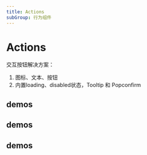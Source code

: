 ```yaml
---
title: Actions
subGroup: 行为组件
---
```


# Actions

交互按钮解决方案：

1. 图标、文本、按钮
2. 内置loading、disabled状态，Tooltip 和 Popconfirm 

## demos

<Demo src="./demos/buttonaction.tsx" />


## demos

<Demo src="./demos/iconaction.tsx" />

## demos

<Demo src="./demos/textaction.tsx" />
